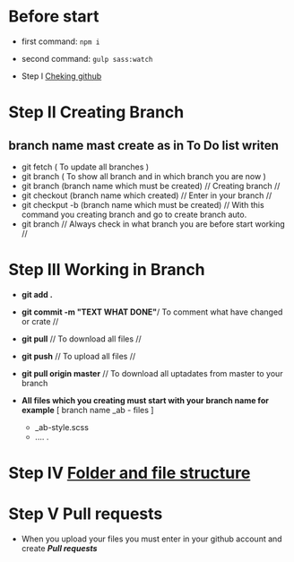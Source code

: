# Before start

- first command: `npm i`
- second command: `gulp sass:watch`

- Step I [Cheking github](documentation/checking-github.md)

# Step II Creating Branch

## **branch name mast create as in To Do list writen**

- git fetch ( To update all branches )
- git branch ( To show all branch and in which branch you are now )
- git branch (branch name which must be created) // Creating branch //
- git checkout (branch name which created) // Enter in your branch //
- git checkput -b (branch name which must be created) // With this command you creating branch and go to create branch auto.
- git branch // Always check in what branch you are before start working //

# Step III Working in Branch

- **git add .**
- **git commit -m "TEXT WHAT DONE"**/ To comment what have changed or crate //
- **git pull** // To download all files //

- **git push** // To upload all files //
  

- **git pull origin master** // To download all uptadates from master to your branch

- **All files which you creating must start with your branch name for example** [ branch name _ab - files ]

  - _ab-style.scss
  - .... .

# Step IV [Folder and file structure](documentation/folder-file-structure.md)

# Step V Pull requests

- When you upload your files you must enter in your github account and create **_Pull requests_**

